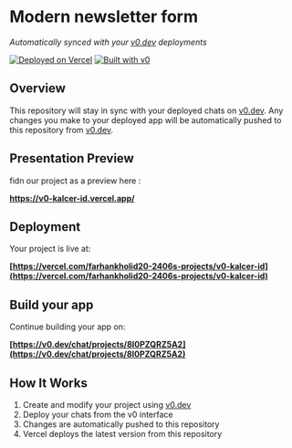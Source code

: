 # Modern newsletter form

*Automatically synced with your [v0.dev](https://v0.dev) deployments*

[![Deployed on Vercel](https://img.shields.io/badge/Deployed%20on-Vercel-black?style=for-the-badge&logo=vercel)](https://vercel.com/farhankholid20-2406s-projects/v0-kalcer-id)
[![Built with v0](https://img.shields.io/badge/Built%20with-v0.dev-black?style=for-the-badge)](https://v0.dev/chat/projects/8I0PZQRZ5A2)

## Overview

This repository will stay in sync with your deployed chats on [v0.dev](https://v0.dev).
Any changes you make to your deployed app will be automatically pushed to this repository from [v0.dev](https://v0.dev).

## Presentation Preview

fidn our project as a preview here :

**https://v0-kalcer-id.vercel.app/**

## Deployment

Your project is live at:

**[https://vercel.com/farhankholid20-2406s-projects/v0-kalcer-id](https://vercel.com/farhankholid20-2406s-projects/v0-kalcer-id)**

## Build your app

Continue building your app on:

**[https://v0.dev/chat/projects/8I0PZQRZ5A2](https://v0.dev/chat/projects/8I0PZQRZ5A2)**

## How It Works

1. Create and modify your project using [v0.dev](https://v0.dev)
2. Deploy your chats from the v0 interface
3. Changes are automatically pushed to this repository
4. Vercel deploys the latest version from this repository

